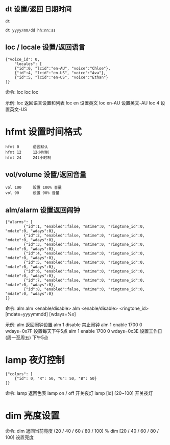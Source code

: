 ## dt 设置/返回 日期时间

    dt

    dt yyyy/mm/dd hh:nn:ss

## loc / locale 设置/返回语言

    {"voice_id": 0,
        "locales": [
        {"id":0, "lcid":"en-AU", "voice":"Chloe"},
        {"id":4, "lcid":"en-US", "voice":"Ava"},
        {"id":5, "lcid":"en-US", "voice":"Ethan"}
    ]}

命令:
    loc
    loc <id>
    loc <lcid>

示例:
    loc         返回语言设置和列表
    loc en      设置英文
    loc en-AU   设置英文-AU
    loc 4       设置英文-US

# hfmt 设置时间格式

    hfmt 0      语言默认
    hfmt 12     12小时制
    hfmt 24     24t小时制

## vol/volume 设置/返回音量

    vol 100     设置 100% 音量
    vol 90      设置 90% 音量


## alm/alarm 设置返回闹钟

    {"alarms": [
            {"id":1, "enabled":false, "mtime":0, "ringtone_id":0, "mdate":0, "wdays":0},
            {"id":2, "enabled":false, "mtime":0, "ringtone_id":0, "mdate":0, "wdays":0},
            {"id":3, "enabled":false, "mtime":0, "ringtone_id":0, "mdate":0, "wdays":0},
            {"id":4, "enabled":false, "mtime":0, "ringtone_id":0, "mdate":0, "wdays":0},
            {"id":5, "enabled":false, "mtime":0, "ringtone_id":0, "mdate":0, "wdays":0},
            {"id":6, "enabled":false, "mtime":0, "ringtone_id":0, "mdate":0, "wdays":0},
            {"id":7, "enabled":false, "mtime":0, "ringtone_id":0, "mdate":0, "wdays":0},
            {"id":8, "enabled":false, "mtime":0, "ringtone_id":0, "mdate":0, "wdays":0}
    ]}

命令:
    alm
    alm <id> <enable/disable>
    alm <id> <enable/disable> <mtime> <ringtone_id> [mdate=yyyymmdd] [wdays=%x]

示例:
    alm                             返回闹钟设置
    alm 1 disable                   禁止闹钟
    alm 1 enable 1700 0 wdays=0x7F  设置每天下午5点
    alm 1 enable 1700 0 wdays=0x3E  设置工作日(周一至周五) 下午5点


# lamp 夜灯控制

    {"colors": [
        {"id": 0, "R": 50, "G": 50, "B": 50}
    ]}

命令:
    lamp                            返回色表
    lamp on / off                   开关夜灯
    lamp [id] [20~100]              开关夜灯


# dim 亮度设置

命令:
    dim                             返回当前亮度 (20 / 40 / 60 / 80 / 100) %
    dim [20 / 40 / 60 / 80 / 100]   设置亮度

